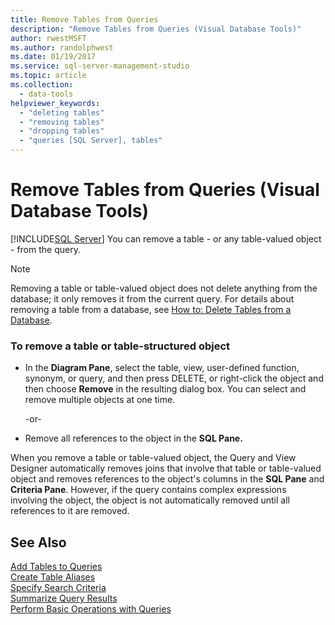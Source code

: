 ```yaml
---
title: Remove Tables from Queries
description: "Remove Tables from Queries (Visual Database Tools)"
author: rwestMSFT
ms.author: randolphwest
ms.date: 01/19/2017
ms.service: sql-server-management-studio
ms.topic: article
ms.collection:
  - data-tools
helpviewer_keywords:
  - "deleting tables"
  - "removing tables"
  - "dropping tables"
  - "queries [SQL Server], tables"
---
```

# Remove Tables from Queries (Visual Database Tools)
[!INCLUDE[SQL Server](../includes/applies-to-version/sqlserver.md)]
You can remove a table - or any table-valued object - from the query.  
  
> [!NOTE]  
> Removing a table or table-valued object does not delete anything from the database; it only removes it from the current query. For details about removing a table from a database, see [How to: Delete Tables from a Database](/sql/relational-databases/tables/delete-tables-database-engine).  
  
### To remove a table or table-structured object  
  
-   In the **Diagram Pane**, select the table, view, user-defined function, synonym, or query, and then press DELETE, or right-click the object and then choose **Remove** in the resulting dialog box. You can select and remove multiple objects at one time.  
  
    -or-  
  
-   Remove all references to the object in the **SQL Pane.**  
  
When you remove a table or table-valued object, the Query and View Designer automatically removes joins that involve that table or table-valued object and removes references to the object's columns in the **SQL Pane** and **Criteria Pane**. However, if the query contains complex expressions involving the object, the object is not automatically removed until all references to it are removed.  
  
## See Also  
[Add Tables to Queries](add-tables-to-queries-visual-database-tools.md)  
[Create Table Aliases](create-table-aliases-visual-database-tools.md)  
[Specify Search Criteria](specify-search-criteria-visual-database-tools.md)  
[Summarize Query Results](summarize-query-results-visual-database-tools.md)  
[Perform Basic Operations with Queries](perform-basic-operations-with-queries-visual-database-tools.md)  
